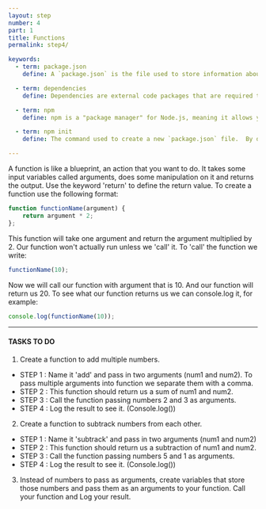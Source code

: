 ```yaml
---
layout: step
number: 4
part: 1
title: Functions
permalink: step4/

keywords:
  - term: package.json
    define: A `package.json` is the file used to store information about a Node.js project, such as its name and its dependencies. Read more [here](https://docs.npmjs.com/files/package.json).

  - term: dependencies
    define: Dependencies are external code packages that are required to run your project.

  - term: npm
    define: npm is a "package manager" for Node.js, meaning it allows you to easily install external packages (or chunks of code) published by others and use them in your project.

  - term: npm init
    define: The command used to create a new `package.json` file.  By default it will prompt the user for information, but using the `-y` flag will cause it to use the default values for each.

---
```

A function is like a blueprint, an action that you want to do.
It takes some input variables called arguments, does some manipulation on
it and returns the output. Use the keyword 'return' to define the return value.
To create a function use the following format:

```javascript
function functionName(argument) {
    return argument * 2;
};
```

This function will take one argument and return the argument multiplied by 2.
Our function won't actually run unless we 'call' it.
To 'call' the function we write:
```javascript
functionName(10);
```

Now we will call our function with argument that is 10. And our function
will return us 20. To see what our function returns us we can console.log
it, for example:
```javascript
console.log(functionName(10));
```

----

#### TASKS TO DO
1. Create a function to add multiple numbers. 
 * STEP 1 : Name it 'add' and pass in two arguments (num1 and num2). To pass multiple arguments into function we separate them with a comma.
 * STEP 2 : This function should return us a sum of num1 and num2.
 * STEP 3 : Call the function passing numbers 2 and 3 as arguments.
 * STEP 4 : Log the result to see it. (Console.log())
2. Create a function to subtrack numbers from each other. 
 * STEP 1 : Name it 'subtrack' and pass in two arguments (num1 and num2)
 * STEP 2 : This function should return us a subtraction of num1 and num2.
 * STEP 3 : Call the function passing numbers 5 and 1 as arguments.
 * STEP 4 : Log the result to see it. (Console.log())
3. Instead of numbers to pass as arguments, create variables that store
those numbers and pass them as an arguments to your function. Call your function and Log your result.